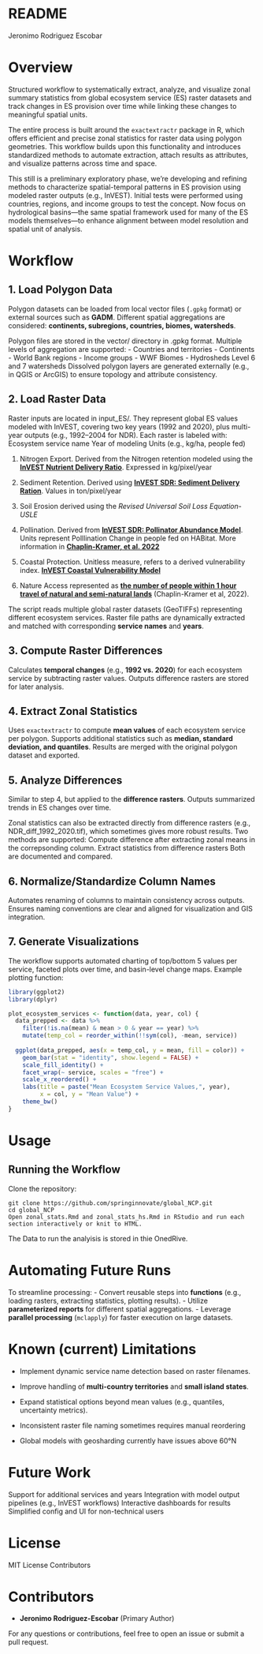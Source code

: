README
================
Jeronimo Rodriguez Escobar

# Overview

Structured workflow to systematically extract, analyze, and visualize
zonal summary statistics from global ecosystem service (ES) raster
datasets and track changes in ES provision over time while linking these
changes to meaningful spatial units.

The entire process is built around the `exactextractr` package in R,
which offers efficient and precise zonal statistics for raster data
using polygon geometries. This workflow builds upon this functionality
and introduces standardized methods to automate extraction, attach
results as attributes, and visualize patterns across time and space.

This still is a preliminary exploratory phase, we’re developing and
refining methods to characterize spatial-temporal patterns in ES
provision using modeled raster outputs (e.g., InVEST). Initial tests
were performed using countries, regions, and income groups to test the
concept. Now focus on hydrological basins—the same spatial framework
used for many of the ES models themselves—to enhance alignment between
model resolution and spatial unit of analysis.

# Workflow

## 1. Load Polygon Data

Polygon datasets can be loaded from local vector files (`.gpkg` format)
or external sources such as **GADM**. Different spatial aggregations are
considered: **continents, subregions, countries, biomes, watersheds**.

Polygon files are stored in the vector/ directory in .gpkg format.
Multiple levels of aggregation are supported: - Countries and
territories - Continents - World Bank regions - Income groups - WWF
Biomes - Hydrosheds Level 6 and 7 watersheds Dissolved polygon layers
are generated externally (e.g., in QGIS or ArcGIS) to ensure topology
and attribute consistency.

## 2. Load Raster Data

Raster inputs are located in input_ES/. They represent global ES values
modeled with InVEST, covering two key years (1992 and 2020), plus
multi-year outputs (e.g., 1992–2004 for NDR). Each raster is labeled
with: Ecosystem service name Year of modeling Units (e.g., kg/ha, people
fed)

1.  Nitrogen Export. Derived from the Nitrogen retention modeled using
    the [**InVEST Nutrient Delivery
    Ratio**](http://data.naturalcapitalproject.org/invest-releases/3.5.0/userguide/ndr.html).
    Expressed in kg/pixel/year

2.  Sediment Retention. Derived using [**InVEST SDR: Sediment Delivery
    Ration**](https://storage.googleapis.com/releases.naturalcapitalproject.org/invest-userguide/latest/en/sdr.html).
    Values in ton/pixel/year

3.  Soil Erosion derived using the *Revised Universal Soil Loss
    Equation-USLE*

4.  Pollination. Derived from [**InVEST SDR: Pollinator Abundance
    Model**](https://storage.googleapis.com/releases.naturalcapitalproject.org/invest-userguide/latest/en/croppollination.html).
    Units represent Polllination Change in people fed on HABitat. More
    information in [**Chaplin-Kramer, et
    al. 2022**](https://static-content.springer.com/esm/art%3A10.1038%2Fs41559-022-01934-5/MediaObjects/41559_2022_1934_MOESM1_ESM.pdf)

5.  Coastal Protection. Unitless measure, refers to a derived
    vulnerability index. [**InVEST Coastal Vulnerability
    Model**](https://storage.googleapis.com/releases.naturalcapitalproject.org/invest-userguide/latest/en/coastal_vulnerability.html)

6.  Nature Access represented as [**the number of people within 1 hour
    travel of natural and semi-natural
    lands**](https://github.com/springinnovate/distance-to-hab-with-friction)
    (Chaplin-Kramer et al, 2022).

The script reads multiple global raster datasets (GeoTIFFs) representing
different ecosystem services. Raster file paths are dynamically
extracted and matched with corresponding **service names** and
**years**.

## 3. Compute Raster Differences

Calculates **temporal changes** (e.g., **1992 vs. 2020**) for each
ecosystem service by subtracting raster values. Outputs difference
rasters are stored for later analysis.

## 4. Extract Zonal Statistics

Uses `exactextractr` to compute **mean values** of each ecosystem
service per polygon. Supports additional statistics such as **median,
standard deviation, and quantiles**. Results are merged with the
original polygon dataset and exported.

## 5. Analyze Differences

Similar to step 4, but applied to the **difference rasters**. Outputs
summarized trends in ES changes over time.

Zonal statistics can also be extracted directly from difference rasters
(e.g., NDR_diff_1992_2020.tif), which sometimes gives more robust
results. Two methods are supported: Compute difference after extracting
zonal means in the correpsonding column. Extract statistics from
difference rasters Both are documented and compared.

## 6. Normalize/Standardize Column Names

Automates renaming of columns to maintain consistency across outputs.
Ensures naming conventions are clear and aligned for visualization and
GIS integration.

## 7. Generate Visualizations

The workflow supports automated charting of top/bottom 5 values per
service, faceted plots over time, and basin-level change maps. Example
plotting function:

``` r
library(ggplot2)
library(dplyr)

plot_ecosystem_services <- function(data, year, col) {
  data_prepped <- data %>%
    filter(!is.na(mean) & mean > 0 & year == year) %>%
    mutate(temp_col = reorder_within(!!sym(col), -mean, service))  
  
  ggplot(data_prepped, aes(x = temp_col, y = mean, fill = color)) +
    geom_bar(stat = "identity", show.legend = FALSE) +
    scale_fill_identity() +
    facet_wrap(~ service, scales = "free") +
    scale_x_reordered() +  
    labs(title = paste("Mean Ecosystem Service Values,", year),
         x = col, y = "Mean Value") +
    theme_bw()
}
```

# Usage

## Running the Workflow

Clone the repository:

    git clone https://github.com/springinnovate/global_NCP.git
    cd global_NCP
    Open zonal_stats.Rmd and zonal_stats_hs.Rmd in RStudio and run each section interactively or knit to HTML.

The Data to run the analyisis is stored in thie OnedRive.

# Automating Future Runs

To streamline processing: - Convert reusable steps into **functions**
(e.g., loading rasters, extracting statistics, plotting results). -
Utilize **parameterized reports** for different spatial aggregations. -
Leverage **parallel processing** (`mclapply`) for faster execution on
large datasets.

# Known (current) Limitations

- Implement dynamic service name detection based on raster filenames.

- Improve handling of **multi-country territories** and **small island
  states**.

- Expand statistical options beyond mean values (e.g., quantiles,
  uncertainty metrics).

- Inconsistent raster file naming sometimes requires manual reordering

- Global models with geosharding currently have issues above 60°N

# Future Work

Support for additional services and years Integration with model output
pipelines (e.g., InVEST workflows) Interactive dashboards for results
Simplified config and UI for non-technical users

# License

MIT License Contributors

# Contributors

- **Jeronimo Rodriguez-Escobar** (Primary Author)

For any questions or contributions, feel free to open an issue or submit
a pull request.
